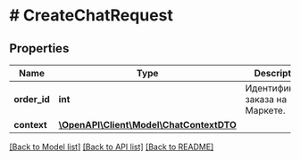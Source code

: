 # # CreateChatRequest

## Properties

Name | Type | Description | Notes
------------ | ------------- | ------------- | -------------
**order_id** | **int** | Идентификатор заказа на Маркете. | [optional]
**context** | [**\OpenAPI\Client\Model\ChatContextDTO**](ChatContextDTO.md) |  | [optional]

[[Back to Model list]](../../README.md#models) [[Back to API list]](../../README.md#endpoints) [[Back to README]](../../README.md)
